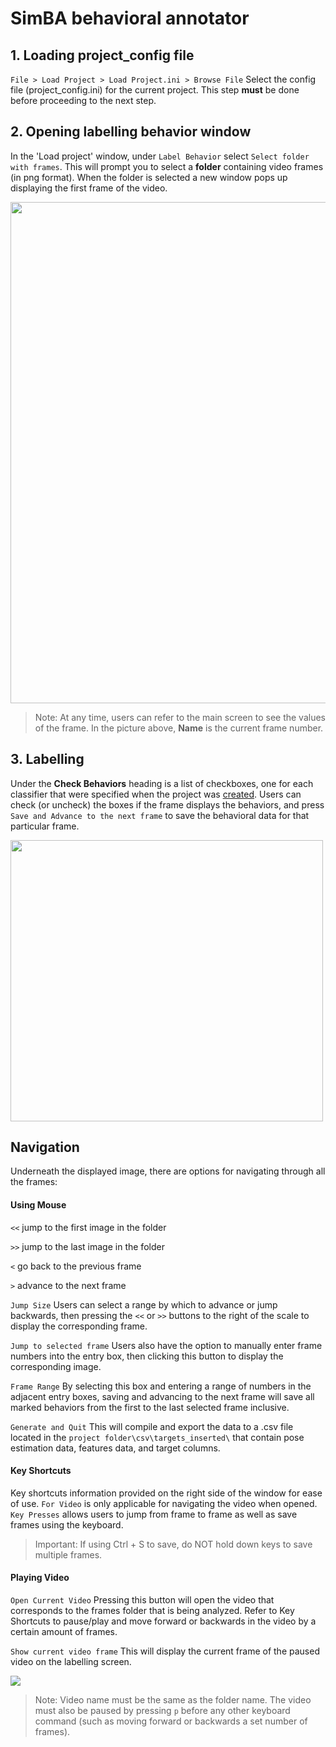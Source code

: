 # SimBA behavioral annotator

## 1. Loading project_config file 
`File > Load Project > Load Project.ini > Browse File` Select the config file (project_config.ini) for the current project. This step **must** be done before proceeding to the next step.

## 2. Opening labelling behavior window
In the 'Load project' window, under `Label Behavior` select `Select folder with frames`. This will prompt you to select a **folder** containing video frames (in png format). When the folder is selected a new window pops up displaying the first frame of the video. 

<img src="https://github.com/sgoldenlab/simba/blob/master/images/labellingtable.PNG" width="752" height="802" />

> Note: At any time, users can refer to the main screen to see the values of the frame. In the picture above, **Name** is the current frame number.

## 3. Labelling 
Under the **Check Behaviors** heading is a list of checkboxes, one for each classifier that were specified when the project was [created](https://github.com/sgoldenlab/simba/blob/master/docs/tutorial.md#part-1-create-a-new-project-1). Users can check (or uncheck) the boxes if the frame displays the behaviors, and press `Save and Advance to the next frame` to save the behavioral data for that particular frame.


<img src="https://github.com/sgoldenlab/simba/blob/master/images/labelling_mainscreen.PNG" width="500" height="450" />

## Navigation
Underneath the displayed image, there are options for navigating through all the frames:

#### Using Mouse

`<<` jump to the first image in the folder 

`>>` jump to the last image in the folder

`<` go back to the previous frame 

`>` advance to the next frame 

`Jump Size` Users can select a range by which to advance or jump backwards, then pressing the `<<` or `>>` buttons to the right of the scale to display the corresponding frame.

`Jump to selected frame` Users also have the option to manually enter frame numbers into the entry box, then clicking this button to display the corresponding image.

`Frame Range` By selecting this box and entering a range of numbers in the adjacent entry boxes, saving and advancing to the next frame will save all marked behaviors from the first to the last selected frame inclusive. 

`Generate and Quit` This will compile and export the data to a .csv file located in the `project folder\csv\targets_inserted\` that contain pose estimation data, features data, and target columns.

#### Key Shortcuts 

Key shortcuts information provided on the right side of the window for ease of use. 
`For Video` is only applicable for navigating the video when opened.
`Key Presses` allows users to jump from frame to frame as well as save frames using the keyboard. 
> Important: If using Ctrl + S to save, do NOT hold down keys to save multiple frames.


#### Playing Video
`Open Current Video` Pressing this button will open the video that corresponds to the frames folder that is being analyzed. Refer to Key Shortcuts to pause/play and move forward or backwards in the video by a certain amount of frames.

`Show current video frame` This will display the current frame of the paused video on the labelling screen.

![](https://github.com/sgoldenlab/tkinter_test/blob/master/images/openingvideo.gif)
> Note: Video name must be the same as the folder name. The video must also be paused by pressing `p` before any other keyboard command (such as moving forward or backwards a set number of frames). 



